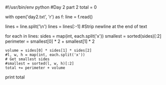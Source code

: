 #!/usr/bin/env python
#Day 2 part 2
total = 0

with open('day2.txt', 'r') as f:
    line = f.read()

lines = line.split('\n')
lines = lines[:-1] #Strip newline at the end of text

for each in lines:
    sides = map(int, each.split('x'))
    smallest = sorted(sides)[:2]
    perimeter = smallest[0] * 2 + smallest[1] * 2

    volume = sides[0] * sides[1] * sides[2]
    #l, w, h = map(int, each.split('x'))
    # Get smallest sides
    #smallest = sorted(l, w, h)[:2]
    total += perimeter + volume
print total
